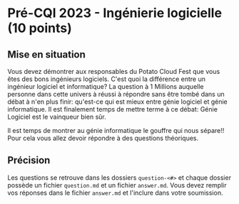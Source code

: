 # Pré-CQI 2023 - Ingénierie logicielle (10 points)

## Mise en situation

Vous devez démontrer aux responsables du Potato Cloud Fest que vous êtes des bons ingénieurs logiciels. C'est quoi la différence entre un ingénieur logiciel et informatique? La question à 1 Millions auquelle personne dans cette univers à réussi à répondre sans être tombé dans un débat à n'en plus finir: qu'est-ce qui est mieux entre génie logiciel et génie informatique. Il est finalement temps de mettre terme à ce débat: Génie Logiciel est le vainqueur bien sûr.

Il est temps de montrer au génie informatique le gouffre qui nous sépare!! Pour cela vous allez devoir répondre à des questions théoriques.	


## Précision


Les questions se retrouve dans les dossiers `question-<#>` et chaque dossier possède un fichier `question.md` et un fichier `answer.md`. Vous devez remplir vos réponses dans le fichier `answer.md` et l'inclure dans votre soumission.
